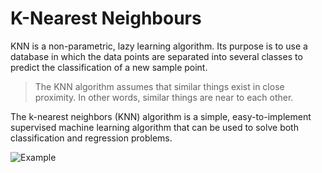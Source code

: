 # K-Nearest Neighbours

KNN is a non-parametric, lazy learning algorithm. Its purpose is to use a database in which the data points are separated into several classes to predict the classification of a new sample point.

> The KNN algorithm assumes that similar things exist in close proximity. In other words, similar things are near to each other.

The k-nearest neighbors (KNN) algorithm is a simple, easy-to-implement supervised machine learning algorithm that can be used to solve both classification and regression problems.

![Example](https://miro.medium.com/max/753/0*jqxx3-dJqFjXD6FA)
